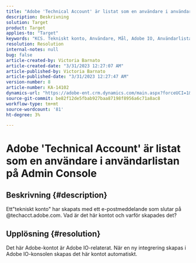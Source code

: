 ```yaml
---
title: "Adobe 'Technical Account' är listat som en användare i användarlistan på Admin Console"
description: Beskrivning
solution: Target
product: Target
applies-to: "Target"
keywords: "KCS. Tekniskt konto, Användare, Mål, Adobe IO, Användarlista"
resolution: Resolution
internal-notes: null
bug: false
article-created-by: Victoria Barnato
article-created-date: "3/31/2023 12:27:07 AM"
article-published-by: Victoria Barnato
article-published-date: "3/31/2023 12:27:47 AM"
version-number: 8
article-number: KA-14102
dynamics-url: "https://adobe-ent.crm.dynamics.com/main.aspx?forceUCI=1&pagetype=entityrecord&etn=knowledgearticle&id=07cfd7c3-5acf-ed11-b597-6045bd006268"
source-git-commit: be82f12de5fbab927baa87198f8956a6c71a8ac8
workflow-type: tm+mt
source-wordcount: '81'
ht-degree: 3%

---
```


# Adobe &#39;Technical Account&#39; är listat som en användare i användarlistan på Admin Console

## Beskrivning {#description}


Ett&quot;tekniskt konto&quot; har skapats med ett e-postmeddelande som slutar på @techacct.adobe.com. Vad är det här kontot och varför skapades det?


## Upplösning {#resolution}


Det här Adobe-kontot är Adobe IO-relaterat. När en ny integrering skapas i Adobe IO-konsolen skapas det här kontot automatiskt.
